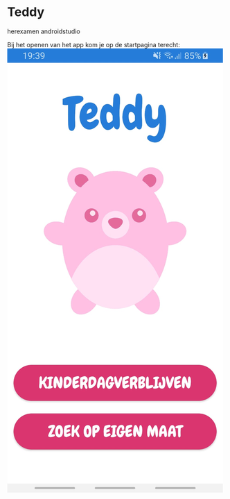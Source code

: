 # Teddy
 herexamen androidstudio


Bij het openen van het app kom je op de startpagina terecht:
![alt startpagina](media/startPagina.PNG)